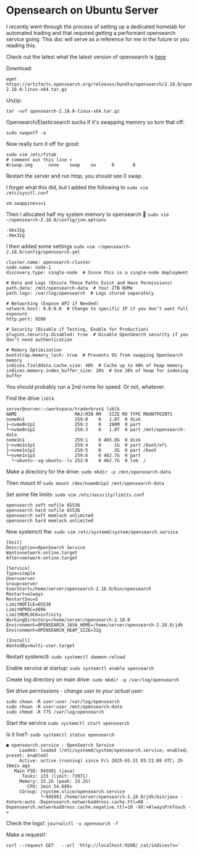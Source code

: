 # Opensearch on Ubuntu Server

I recently went through the process of setting up a dedicated homelab for automated trading and that required getting a performant opensearch service going. This doc will serve as a reference for me in the future or you reading this.

Check out the latest what the latest version of opensearch is [here](https://opensearch.org/docs/latest/install-and-configure/install-opensearch/tar/)

Download:
```
wget https://artifacts.opensearch.org/releases/bundle/opensearch/2.18.0/opensearch-2.18.0-linux-x64.tar.gz
```

Unzip:
```
tar -xvf opensearch-2.18.0-linux-x64.tar.gz
```

Opensearch/Elasticsearch sucks if it's swapping memory so turn that off:
```
sudo swapoff -a
```
Now really turn it off for good:
```
sudo vim /etc/fstab
# comment out this line ⬇️
#/swap.img      none    swap    sw      0       0
```
Restart the server and run htop, you should see 0 swap.

I forget what this did, but I added the following to `sudo vim /etc/sysctl.conf`
```
vm.swappiness=1
```

Then I allocated half my system memory to opensearch 🫨 `sudo vim ~/opensearch-2.18.0/config/jvm.options`
```
-Xms32g
-Xmx32g
```

I then added some settings `sudo vim ~/opensearch-2.18.0/config/opensearch.yml`
```
cluster.name: opensearch-cluster
node.name: node-1
discovery.type: single-node  # Since this is a single-node deployment

# Data and Logs (Ensure These Paths Exist and Have Permissions)
path.data: /mnt/opensearch-data  # Your 2TB NVMe
path.logs: /var/log/opensearch  # Logs stored separately

# Networking (Expose API if Needed)
network.host: 0.0.0.0  # Change to specific IP if you don’t want full exposure
http.port: 9200

# Security (Disable if Testing, Enable for Production)
plugins.security.disabled: true  # Disable OpenSearch security if you don’t need authentication

# Memory Optimization
bootstrap.memory_lock: true  # Prevents OS from swapping OpenSearch memory
indices.fielddata.cache.size: 40%  # Cache up to 40% of heap memory
indices.memory.index_buffer_size: 20%  # Use 20% of heap for indexing buffer
```

You should probably run a 2nd nvme for speed. Or not, whatever.

Find the drive `lsblk`
```
server@server:~/workspace/traderbros$ lsblk
NAME                      MAJ:MIN RM   SIZE RO TYPE MOUNTPOINTS
nvme0n1                   259:0    0   1.8T  0 disk
├─nvme0n1p1               259:2    0   200M  0 part
└─nvme0n1p2               259:3    0   1.8T  0 part /mnt/opensearch-data
nvme1n1                   259:1    0 465.8G  0 disk
├─nvme1n1p1               259:4    0     1G  0 part /boot/efi
├─nvme1n1p2               259:5    0     2G  0 part /boot
└─nvme1n1p3               259:6    0 462.7G  0 part
  └─ubuntu--vg-ubuntu--lv 252:0    0 462.7G  0 lvm  /
```

Make a directory for the drive: `sudo mkdir -p /mnt/opensearch-data`

Then mount it! `sudo mount /dev/nvme0n1p2 /mnt/opensearch-data`

Set some file limits: `sudo vim /etc/security/limits.conf`
```
opensearch soft nofile 65536
opensearch hard nofile 65536
opensearch soft memlock unlimited
opensearch hard memlock unlimited
```

Now systemctl ftw: `sudo vim /etc/systemd/system/opensearch.service`
```
[Unit]
Description=OpenSearch Service
Wants=network-online.target
After=network-online.target

[Service]
Type=simple
User=server
Group=server
ExecStart=/home/server/opensearch-2.18.0/bin/opensearch
Restart=always
RestartSec=5
LimitNOFILE=65536
LimitNPROC=4096
LimitMEMLOCK=infinity
WorkingDirectory=/home/server/opensearch-2.18.0
Environment=OPENSEARCH_JAVA_HOME=/home/server/opensearch-2.18.0/jdk
Environment=OPENSEARCH_HEAP_SIZE=32g

[Install]
WantedBy=multi-user.target
```
Restart systemctl: `sudo systemctl daemon-reload`

Enable service at startup: `sudo systemctl enable opensearch`

Create log directory on main drive: `sudo mkdir -p /var/log/opensearch`

Set drive permissions - *change user to your actual user*:
```
sudo chown -R user:user /var/log/opensearch
sudo chown -R user:user /mnt/opensearch-data
sudo chmod -R 775 /var/log/opensearch
```

Start the service `sudo systemctl start opensearch`

Is it live?: `sudo systemctl status opensearch`
```
● opensearch.service - OpenSearch Service
     Loaded: loaded (/etc/systemd/system/opensearch.service; enabled; preset: enabled)
     Active: active (running) since Fri 2025-01-31 03:21:09 UTC; 2h 16min ago
   Main PID: 945981 (java)
      Tasks: 133 (limit: 71971)
     Memory: 33.2G (peak: 33.2G)
        CPU: 1min 54.686s
     CGroup: /system.slice/opensearch.service
             └─945981 /home/server/opensearch-2.18.0/jdk/bin/java -Xshare:auto -Dopensearch.networkaddress.cache.ttl=60 -Dopensearch.networkaddress.cache.negative.ttl=10 -XX:+AlwaysPreTouch ->

```

Check the logs!: `journalctl -u opensearch -f`

Make a request!: 
```
curl --request GET   --url 'http://localhost:9200/_cat/indices?v='
```
